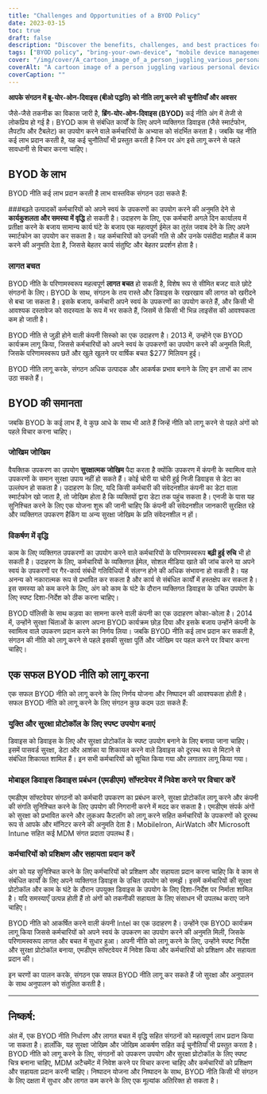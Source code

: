 ```yaml
---
title: "Challenges and Opportunities of a BYOD Policy"
date: 2023-03-15
toc: true
draft: false
description: "Discover the benefits, challenges, and best practices for implementing a BYOD policy in your organization."
tags: ["BYOD policy", "bring-your-own-device", "mobile device management", "productivity", "security risks", "cost savings", "employee training", "security protocols", "data encryption", "technical support", "work-related tasks", "job satisfaction", "company policies", "remote wiping", "MDM software", "employee devices", "security measures", "device usage", "compliance", "appropriate use"]
cover: "/img/cover/A_cartoon_image_of_a_person_juggling_various_personal_device.png"
coverAlt: "A cartoon image of a person juggling various personal devices (laptop, smartphone, tablet) and work-related items (documents, coffee cup)"
coverCaption: ""
---
```


 **आपके संगठन में ब्रू-योर-ओन-दिवाइस (बीओ पद्धति) को नीति लागू करने की चुनौतियाँ और अवसर**  जैसे-जैसे तकनीक का विकास जारी है, **ब्रिंग-योर-ओन-दिवाइस (BYOD)** कई नीति अंग में तेजी से लोकप्रिय हो गई है। BYOD काम से संबंधित कार्यों के लिए अपने व्यक्तिगत डिवाइस (जैसे स्मार्टफोन, लैपटॉप और टैबलेट) का उपयोग करने वाले कर्मचारियों के अभ्यास को संदर्भित करता है। जबकि यह नीति कई लाभ प्रदान करती है, यह कई चुनौतियाँ भी प्रस्तुत करती है जिन पर अंग इसे लागू करने से पहले सावधानी से विचार करना चाहिए।  ## BYOD के लाभ  BYOD नीति कई लाभ प्रदान करती है लाभ वास्तविक संगठन उठा सकते हैं:  ###बढ़ते उत्पादकों कर्मचारियों को अपने स्वयं के उपकरणों का उपयोग करने की अनुमति देने से **कार्यकुशलता और समस्या में वृद्धि** हो सकती है। उदाहरण के लिए, एक कर्मचारी अगले दिन कार्यालय में प्रतीक्षा करने के बजाय सामान्य कार्य घंटे के बजाय एक महत्वपूर्ण ईमेल का तुरंत जवाब देने के लिए अपने स्मार्टफोन का उपयोग कर सकता है। यह कर्मचारियों को उनकी गति से और उनके पसंदीदा माहौल में काम करने की अनुमति देता है, जिससे बेहतर कार्य संतुष्टि और बेहतर प्रदर्शन होता है।  ### लागत बचत BYOD नीति के परिणामस्वरूप महत्वपूर्ण **लागत बचत** हो सकती है, विशेष रूप से सीमित बजट वाले छोटे संगठनों के लिए। BYOD के साथ, संगठन के तय रास्ते और डिवाइस के रखरखाव की लागत को खरीदने से बचा जा सकता है। इसके बजाय, कर्मचारी अपने स्वयं के उपकरणों का उपयोग करते हैं, और किसी भी आवश्यक दस्तावेज को सदस्यता के रूप में भर सकते हैं, जिसमें से किसी भी भिन्न लाइसेंस की आवश्यकता कम हो जाती है।  BYOD नीति से जुड़ी होने वाली कंपनी सिस्को का एक उदाहरण है। 2013 में, उन्होंने एक BYOD कार्यक्रम लागू किया, जिससे कर्मचारियों को अपने स्वयं के उपकरणों का उपयोग करने की अनुमति मिली, जिसके परिणामस्वरूप छतें और खुले खुलने पर वार्षिक बचत $277 मिलियन हुई।  BYOD नीति लागू करके, संगठन अधिक उत्पादक और आकर्षक प्रभाव बनाने के लिए इन लाभों का लाभ उठा सकते हैं।  ## BYOD की समानता  जबकि BYOD के कई लाभ हैं, वे कुछ आधे के साथ भी आते हैं जिन्हें नीति को लागू करने से पहले अंगों को पहले विचार करना चाहिए।  ### जोखिम जोखिम वैयक्तिक उपकरण का उपयोग **सुरक्षात्मक जोखिम** पैदा करता है क्योंकि उपकरण में कंपनी के स्वामित्व वाले उपकरणों के समान सुरक्षा उपाय नहीं हो सकते हैं। कोई चोरी या चोरी हुई निजी डिवाइस से डेटा का उल्लंघन हो सकता है। उदाहरण के लिए, यदि किसी कर्मचारी की संवेदनशील कंपनी का डेटा वाला स्मार्टफोन खो जाता है, तो जोखिम होता है कि व्यक्तियों द्वारा डेटा तक पहुंच सकता है। एनजी के पास यह सुनिश्चित करने के लिए एक योजना शुरू की जानी चाहिए कि कंपनी की संवेदनशील जानकारी सुरक्षित रहे और व्यक्तिगत उपकरण हैकिंग या अन्य सुरक्षा जोखिम के प्रति संवेदनशील न हों।  ### विकर्षण में वृद्धि काम के लिए व्यक्तिगत उपकरणों का उपयोग करने वाले कर्मचारियों के परिणामस्वरूप **बढ़ी हुई रुचि** भी हो सकती है। उदाहरण के लिए, कर्मचारियों के व्यक्तिगत ईमेल, सोशल मीडिया खाते की जांच करने या अपने स्वयं के उपकरणों पर गैर-कार्य संबंधी गतिविधियों में संलग्न होने की अधिक संभावना हो सकती है। यह अनन्य को नकारात्मक रूप से प्रभावित कर सकता है और कार्य से संबंधित कार्यों में हस्तक्षेप कर सकता है। इस समस्या को कम करने के लिए, अंग को काम के घंटे के दौरान व्यक्तिगत डिवाइस के उचित उपयोग के लिए स्पष्ट दिशा-निर्देश को ठीक करना चाहिए।  BYOD पॉलिसी के साथ कड़वा का सामना करने वाली कंपनी का एक उदाहरण कोका-कोला है। 2014 में, उन्होंने सुरक्षा चिंताओं के कारण अपना BYOD कार्यक्रम छोड़ दिया और इसके बजाय उन्होंने कंपनी के स्वामित्व वाले उपकरण प्रदान करने का निर्णय लिया। जबकि BYOD नीति कई लाभ प्रदान कर सकती है, संगठन की नीति को लागू करने से पहले इसकी सुरक्षा पूर्ति और जोखिम पर पहल करने पर विचार करना चाहिए।  ## एक सफल BYOD नीति को लागू करना  एक सफल BYOD नीति को लागू करने के लिए निर्णय योजना और निष्पादन की आवश्यकता होती है। सफल BYOD नीति को लागू करने के लिए संगठन कुछ कदम उठा सकते हैं:  ### युक्ति और सुरक्षा प्रोटोकॉल के लिए स्पष्ट उपयोग बनाएं डिवाइस को डिवाइस के लिए और सुरक्षा प्रोटोकॉल के स्पष्ट उपयोग बनाने के लिए बनाया जाना चाहिए। इसमें पासवर्ड सुरक्षा, डेटा और आशंका या शिकायत करने वाले डिवाइस को दूरस्थ रूप से मिटाने से संबंधित शिकायत शामिल हैं। इन सभी कर्मचारियों को सूचित किया गया और लगातार लागू किया गया।  ### मोबाइल डिवाइस डिवाइस प्रबंधन (एमडीएम) सॉफ्टवेयर में निवेश करने पर विचार करें एमडीएम सॉफ्टवेयर संगठनों को कर्मचारी उपकरण का प्रबंधन करने, सुरक्षा प्रोटोकॉल लागू करने और कंपनी की संगति सुनिश्चित करने के लिए उपयोग की निगरानी करने में मदद कर सकता है। एमडीएम संपर्क अंगों को सुरक्षा को प्रभावित करने और लुकअप कैटलॉग को लागू करने सहित कर्मचारियों के उपकरणों को दूरस्थ रूप से आपके और मॉनिटर करने की अनुमति देता है। MobileIron, AirWatch और Microsoft Intune सहित कई MDM संगत प्रदाता उपलब्ध हैं।  ### कर्मचारियों को प्रशिक्षण और सहायता प्रदान करें अंग को यह सुनिश्चित करने के लिए कर्मचारियों को प्रशिक्षण और सहायता प्रदान करना चाहिए कि वे काम से संबंधित कार्यों के लिए अपने व्यक्तिगत डिवाइस के उचित उपयोग को समझें। इसमें कर्मचारियों की सुरक्षा प्रोटोकॉल और काम के घंटे के दौरान उपयुक्त डिवाइस के उपयोग के लिए दिशा-निर्देश पर निर्माता शामिल है। यदि समस्याएँ उत्पन्न होती हैं तो अंगों को तकनीकी सहायता के लिए संसाधन भी उपलब्ध कराए जाने चाहिए।  BYOD नीति को आकर्षित करने वाली कंपनी Intel का एक उदाहरण है। उन्होंने एक BYOD कार्यक्रम लागू किया जिससे कर्मचारियों को अपने स्वयं के उपकरण का उपयोग करने की अनुमति मिली, जिसके परिणामस्वरूप लागत और बचत में सुधार हुआ। अपनी नीति को लागू करने के लिए, उन्होंने स्पष्ट निर्देश और सुरक्षा प्रोटोकॉल बनाया, एमडीएम सॉफ्टवेयर में निवेश किया और कर्मचारियों को प्रशिक्षण और सहायता प्रदान की।  इन चरणों का पालन करके, संगठन एक सफल BYOD नीति लागू कर सकते हैं जो सुरक्षा और अनुपालन के साथ अनुपालन को संतुलित करती है।  ______  ## निष्कर्ष: अंत में, एक BYOD नीति निर्धारण और लागत बचत में वृद्धि सहित संगठनों को महत्वपूर्ण लाभ प्रदान किया जा सकता है। हालाँकि, यह सुरक्षा जोखिम और जोखिम आकर्षण सहित कई चुनौतियाँ भी प्रस्तुत करता है। BYOD नीति को लागू करने के लिए, संगठनों को उपकरण उपयोग और सुरक्षा प्रोटोकॉल के लिए स्पष्ट चित्र बनाना चाहिए, MDM अटैचमेंट में निवेश करने पर विचार करना चाहिए और कर्मचारियों को प्रशिक्षण और सहायता प्रदान करनी चाहिए। निष्पादन योजना और निष्पादन के साथ, BYOD नीति किसी भी संगठन के लिए दक्षता में सुधार और लागत कम करने के लिए एक मूल्यांक अतिरिक्त हो सकता है।
